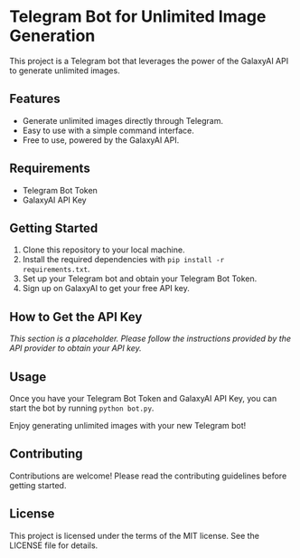 # Telegram Bot for Unlimited Image Generation

This project is a Telegram bot that leverages the power of the GalaxyAI API to generate unlimited images. 

## Features

- Generate unlimited images directly through Telegram.
- Easy to use with a simple command interface.
- Free to use, powered by the GalaxyAI API.

## Requirements

- Telegram Bot Token
- GalaxyAI API Key

## Getting Started

1. Clone this repository to your local machine.
2. Install the required dependencies with `pip install -r requirements.txt`.
3. Set up your Telegram bot and obtain your Telegram Bot Token.
4. Sign up on GalaxyAI to get your free API key.

## How to Get the API Key

*This section is a placeholder. Please follow the instructions provided by the API provider to obtain your API key.*

## Usage

Once you have your Telegram Bot Token and GalaxyAI API Key, you can start the bot by running `python bot.py`.

Enjoy generating unlimited images with your new Telegram bot!

## Contributing

Contributions are welcome! Please read the contributing guidelines before getting started.

## License

This project is licensed under the terms of the MIT license. See the LICENSE file for details.
